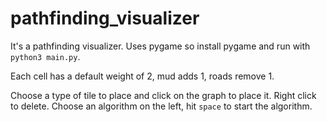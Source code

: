 # pathfinding_visualizer
It's a pathfinding visualizer. Uses pygame so install pygame and run with `python3 main.py`.

Each cell has a default weight of 2, mud adds 1, roads remove 1. 

Choose a type of tile to place and click on the graph to place it. Right click to delete. Choose an algorithm on the left, hit `space` to start the algorithm.